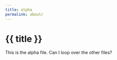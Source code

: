 ```yaml
---
title: alpha
permalink: about/
---
```


# {{ title }}

This is the alpha file. Can I loop over the other files?


